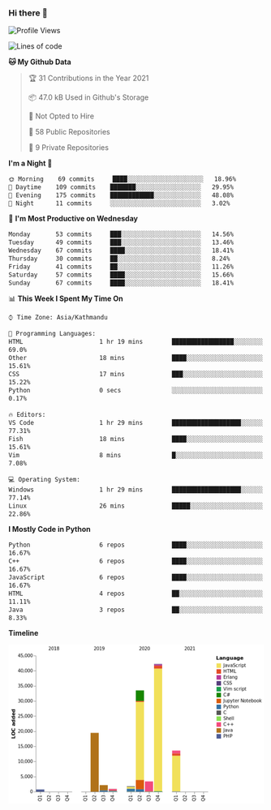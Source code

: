 ### Hi there 👋


<!--START_SECTION:waka-->
![Profile Views](http://img.shields.io/badge/Profile%20Views-1-blue)

![Lines of code](https://img.shields.io/badge/From%20Hello%20World%20I%27ve%20Written-118445%20lines%20of%20code-blue)

**🐱 My Github Data** 

> 🏆 31 Contributions in the Year 2021
 > 
> 📦 47.0 kB Used in Github's Storage 
 > 
> 🚫 Not Opted to Hire
 > 
> 📜 58 Public Repositories 
 > 
> 🔑 9 Private Repositories  
 > 
**I'm a Night 🦉** 

```text
🌞 Morning    69 commits     ████░░░░░░░░░░░░░░░░░░░░░   18.96% 
🌆 Daytime    109 commits    ███████░░░░░░░░░░░░░░░░░░   29.95% 
🌃 Evening    175 commits    ████████████░░░░░░░░░░░░░   48.08% 
🌙 Night      11 commits     ░░░░░░░░░░░░░░░░░░░░░░░░░   3.02%

```
📅 **I'm Most Productive on Wednesday** 

```text
Monday       53 commits     ███░░░░░░░░░░░░░░░░░░░░░░   14.56% 
Tuesday      49 commits     ███░░░░░░░░░░░░░░░░░░░░░░   13.46% 
Wednesday    67 commits     ████░░░░░░░░░░░░░░░░░░░░░   18.41% 
Thursday     30 commits     ██░░░░░░░░░░░░░░░░░░░░░░░   8.24% 
Friday       41 commits     ██░░░░░░░░░░░░░░░░░░░░░░░   11.26% 
Saturday     57 commits     ████░░░░░░░░░░░░░░░░░░░░░   15.66% 
Sunday       67 commits     ████░░░░░░░░░░░░░░░░░░░░░   18.41%

```


📊 **This Week I Spent My Time On** 

```text
⌚︎ Time Zone: Asia/Kathmandu

💬 Programming Languages: 
HTML                     1 hr 19 mins        █████████████████░░░░░░░░   69.0% 
Other                    18 mins             ████░░░░░░░░░░░░░░░░░░░░░   15.61% 
CSS                      17 mins             ███░░░░░░░░░░░░░░░░░░░░░░   15.22% 
Python                   0 secs              ░░░░░░░░░░░░░░░░░░░░░░░░░   0.17%

🔥 Editors: 
VS Code                  1 hr 29 mins        ███████████████████░░░░░░   77.31% 
Fish                     18 mins             ████░░░░░░░░░░░░░░░░░░░░░   15.61% 
Vim                      8 mins              █░░░░░░░░░░░░░░░░░░░░░░░░   7.08%

💻 Operating System: 
Windows                  1 hr 29 mins        ███████████████████░░░░░░   77.14% 
Linux                    26 mins             █████░░░░░░░░░░░░░░░░░░░░   22.86%

```

**I Mostly Code in Python** 

```text
Python                   6 repos             ████░░░░░░░░░░░░░░░░░░░░░   16.67% 
C++                      6 repos             ████░░░░░░░░░░░░░░░░░░░░░   16.67% 
JavaScript               6 repos             ████░░░░░░░░░░░░░░░░░░░░░   16.67% 
HTML                     4 repos             ██░░░░░░░░░░░░░░░░░░░░░░░   11.11% 
Java                     3 repos             ██░░░░░░░░░░░░░░░░░░░░░░░   8.33%

```


**Timeline**

![Chart not found](https://raw.githubusercontent.com/voidash/voidash/main/charts/bar_graph.png) 


<!--END_SECTION:waka-->


<!--
**voidash/voidash** is a ✨ _special_ ✨ repository because its `README.md` (this file) appears on your GitHub profile.

Here are some ideas to get you started:

- 🔭 I’m currently working on ...
- 🌱 I’m currently learning ...
- 👯 I’m looking to collaborate on ...
- 🤔 I’m looking for help with ...
- 💬 Ask me about ...
- 📫 How to reach me: ...
- 😄 Pronouns: ...
- ⚡ Fun fact: ...
-->
